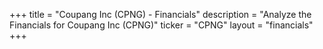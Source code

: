 +++
title = "Coupang Inc (CPNG) - Financials"
description = "Analyze the Financials for Coupang Inc (CPNG)"
ticker = "CPNG"
layout = "financials"
+++

